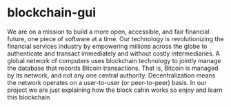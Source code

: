 # blockchain-gui
We are on a mission to build a more open, accessible, and fair financial future, one piece of software at a time. 
Our technology is revolutionizing the financial services industry by empowering millions across the globe to authenticate and transact immediately and without costly intermediaries.
A global network of computers uses blockchain technology to jointly manage the database that records Bitcoin transactions. 
That is, Bitcoin is managed by its network, and not any one central authority. 
Decentralization means the network operates on a user-to-user (or peer-to-peer) basis.
In our project we are just explaining how the block cahin works
so enjoy and learn this blockchain
